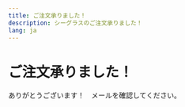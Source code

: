 ```yaml
---
title: ご注文承りました！
description: シーグラスのご注文承りました！
lang: ja
---
```


# ご注文承りました！

ありがとうございます！　メールを確認してください。

